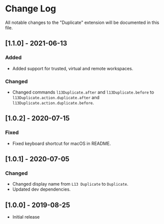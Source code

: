 # Change Log
All notable changes to the "Duplicate" extension will be documented in this file.

## [1.1.0] - 2021-06-13

### Added
- Added support for trusted, virtual and remote workspaces.

### Changed
- Changed commands `l13Duplicate.after` and `l13Duplicate.before` to `l13Duplicate.action.duplicate.after` and `l13Duplicate.action.duplicate.before`.

## [1.0.2] - 2020-07-15

### Fixed
- Fixed keyboard shortcut for macOS in README.

## [1.0.1] - 2020-07-05

### Changed
- Changed display name from `L13 Duplicate` to `Duplicate`.
- Updated dev dependencies.

## [1.0.0] - 2019-08-25
- Initial release
